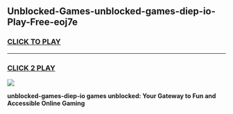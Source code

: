 
## Unblocked-Games-unblocked-games-diep-io-Play-Free-eoj7e
<h3>
<a href="https://premium76.site?title=unblocked-games-diep-io&ref=09A">CLICK TO PLAY</a></h3>
<hr>

<h3>
<a href="https://premium76.site?title=unblocked-games-diep-io&ref=09A">CLICK 2 PLAY</a>
  
</h3>

<a href="https://premium76.site?title=unblocked-games-diep-io&ref=09A"><img src="https://clearcache.store/games.png"></a>


**unblocked-games-diep-io games unblocked: Your Gateway to Fun and Accessible Online Gaming**
